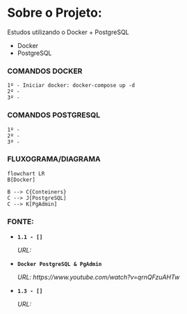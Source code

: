 # Sobre o Projeto:
Estudos utilizando o Docker + PostgreSQL

- Docker
- PostgreSQL


### COMANDOS DOCKER 

```
1º - Iniciar docker: docker-compose up -d
2º - 
3º -
```

### COMANDOS POSTGRESQL

```
1º - 
2º - 
3º -
```


### FLUXOGRAMA/DIAGRAMA

```mermaid
flowchart LR
B[Docker]

B --> C{Conteiners}
C --> J[PostgreSQL]
C --> K[PgAdmin]
```

### FONTE:
<ul>
  
  <li>
    <p><b><code>1.1 - [] </code></b></p>
    <p><i>URL:</i></p>
  </li>
  
  <li>
    <p><b><code>Docker PostgreSQL & PgAdmin</code></b></p>
    <p><i>URL: https://www.youtube.com/watch?v=qrnQFzuAHTw </i></p>
  </li> 
  
  <li>
    <p><b><code>1.3 - [] </code></b></p>
    <p><i>URL:</i></p>
  </li>
  
</ul>

